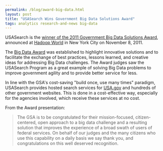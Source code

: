 ```yaml
---
permalink: /blog/award-big-data.html
layout: post
title: "USASearch Wins Government Big Data Solutions Award"
tags: analytics research-and-news big-data 
---
```


USASearch is the [winner of the 2011 Government Big Data Solutions Award](http://ctolabs.com/gsa-usasearch-wins-2011-government-big-data-solutions-award), announced at [Hadoop World](http://www.hadoopworld.com) in New York City on November 8, 2011.

The [Big Data Award](http://ctolabs.com/big-data-award) was established to highlight innovative solutions and to facilitate the exchange of best practices, lessons learned, and creative ideas for addressing Big Data challenges. The Award judges saw the USASearch Program as a great example of solving Big Data problems to improve government agility and to provide better service for less.

In line with the GSA's cost-saving "build once, use many times" paradigm, USASearch provides hosted search services for [USA.gov](http://www.usa.gov) and hundreds of other government websites. This is done in a cost-effective way, especially for the agencies involved, which receive these services at no cost.

From the Award presentation:

> The GSA is to be congratulated for their mission-focused, citizen-centered, open approach to a big data challenge and a resulting solution that improves the experience of a broad swath of users of federal services. On behalf of our judges and the many citizens who use this capability on a daily basis we say thank you, and congratulations on this well deserved recognition.